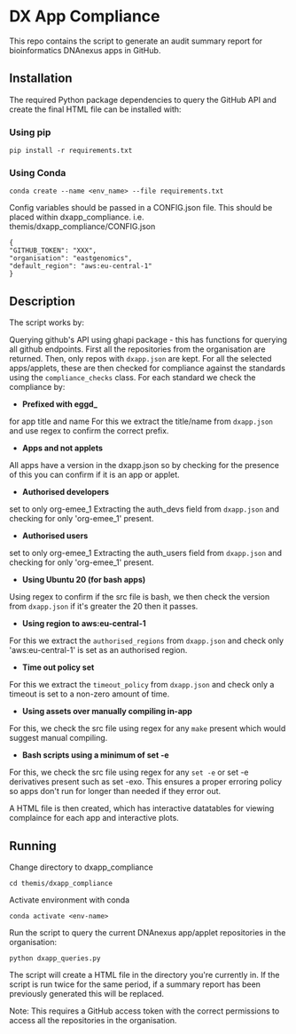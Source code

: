 # DX App Compliance

This repo contains the script to generate an audit summary report for bioinformatics DNAnexus apps in GitHub.

## **Installation**

The required Python package dependencies to query the GitHub API and create the final HTML file can be installed with:

### Using pip

`pip install -r requirements.txt`

### Using Conda

`conda create --name <env_name> --file requirements.txt`

Config variables should be passed in a CONFIG.json file. This should be placed within dxapp_compliance. i.e. themis/dxapp_compliance/CONFIG.json

    {
    "GITHUB_TOKEN": "XXX",
    "organisation": "eastgenomics",
    "default_region": "aws:eu-central-1"
    }

## **Description**

The script works by:

Querying github's API using ghapi package - this has functions for querying all github endpoints.
First all the repositories from the organisation are returned. Then, only repos with `dxapp.json` are kept.
For all the selected apps/applets, these are then checked for compliance against the standards using the `compliance_checks` class.
For each standard we check the compliance by:

- **Prefixed with eggd_**

for app title and name
For this we extract the title/name from `dxapp.json` and use regex to confirm the correct prefix.

- **Apps and not applets**

All apps have a version in the dxapp.json so by checking for the presence of this you can confirm if it is an app or applet.

- **Authorised developers**

set to only org-emee_1
Extracting the auth_devs field from `dxapp.json` and checking for only 'org-emee_1' present.

- **Authorised users**

set to only org-emee_1
Extracting the auth_users field from `dxapp.json` and checking for only 'org-emee_1' present.

- **Using Ubuntu 20 (for bash apps)**

Using regex to confirm if the src file is bash, we then check the version from `dxapp.json`
if it's greater the 20 then it passes.

- **Using region to aws:eu-central-1**

For this we extract the `authorised_regions` from `dxapp.json` and check only 'aws:eu-central-1' is set as an authorised region.

- **Time out policy set**

For this we extract the `timeout_policy` from `dxapp.json` and check only a timeout is set to a non-zero amount of time.

- **Using assets over manually compiling in-app**

For this, we check the src file using regex for any `make` present which would suggest manual compiling.

- **Bash scripts using a minimum of set -e**

For this, we check the src file using regex for any `set -e` or set -e derivatives present such as set -exo. This ensures a proper erroring policy so apps don't run for longer than needed if they error out.

A HTML file is then created, which has interactive datatables for viewing complaince for each app and interactive plots.

## **Running**

Change directory to dxapp_compliance

`cd themis/dxapp_compliance`

Activate environment with conda

`conda activate <env-name>`

Run the script to query the current DNAnexus app/applet repositories in the organisation:

`python dxapp_queries.py`

The script will create a HTML file in the directory you're currently in. If the script is run twice for the same period, if a summary report has been previously generated this will be replaced.

Note: This requires a GitHub access token with the correct permissions to access all the repositories in the organisation.